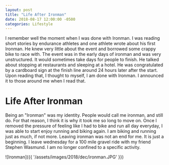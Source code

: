```yaml
---
layout: post
title: "Life After Ironman"
date: 2018-08-17 12:00:00 -0500
categories: Lifestyle
---
```

    
I remember well the moment when I was done with Ironman.
I was reading short stories by endurance athletes and one athlete wrote about his first Ironman.
He knew very little about the event and borrowed some crappy bike to race with.
The event was in the early days of ironman and was very unstructured. 
It would sometimes take days for people to finish.
He talked about stopping at restaurants and sleeping at a hotel.
He was congratulated by a cardboard sign at the finish line around 24 hours later after the start.
Upon reading that, I thought to myself, I am done with Ironman.
I announced it to those around me when I read that.


# Life After Ironman
Being an "Ironman" was my identity.
People would call me ironman, and still do.
For that reason, I think it is why it took me so long to move on.
Once I removed the pressure of feeling like I had to bike and run all day everyday, I was able to start enjoy running and biking again.
I am biking and running just as much, if not more.
Leaving ironman was not an end for me. 
It is just a beginning.
I leave wednesday for a 100 mile gravel ride with my friend Stephen Wasmund.
I am no longer confined to a specific activity.

![Ironman]({{ '/assets/images/2018/dec/ironman.JPG' }})
